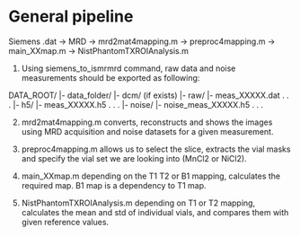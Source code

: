 # General pipeline


Siemens .dat -> MRD -> mrd2mat4mapping.m -> preproc4mapping.m -> main_XXmap.m -> NistPhantomTXROIAnalysis.m


1. Using siemens_to_ismrmrd command, raw data and noise measurements should be exported as following:


DATA_ROOT/
|- data_folder/
    |- dcm/ (if exists)
    |- raw/
        |- meas_XXXXX.dat
            .
            .
            .
        |- h5/
            |- meas_XXXXX.h5
                .
                .
                .
        |- noise/
            |- noise_meas_XXXXX.h5
                .
                .
                .


2. mrd2mat4mapping.m converts, reconstructs and shows the images using MRD acquisition and noise datasets for a given measurement.


3. preproc4mapping.m allows us to select the slice, extracts the vial masks and specify the vial set we are looking into (MnCl2 or NiCl2).


4. main_XXmap.m depending on the T1 T2 or B1 mapping, calculates the required map. B1 map is a dependency to T1 map.


5. NistPhantomTXROIAnalysis.m depending on T1 or T2 mapping, calculates the mean and std of individual vials, and compares them with given reference values.
